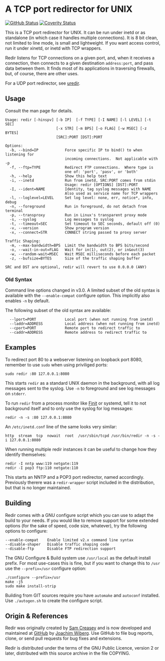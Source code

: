 A TCP port redirector for UNIX
==============================
[![GitHub Status][]][GitHub] [![Coverity Status]][Coverity Scan]

This is a TCP port redirector for UNIX.  It can be run under inetd or as
standalone (in which case it handles multiple connections).  It is 8 bit
clean, not limited to line mode, is small and lightweight.  If you want
access control, run it under xinetd, or inetd with TCP wrappers.

Redir listens for TCP connections on a given port, and, when it receives
a connection, then connects to a given destination `address:port`, and
pass data between them.  It finds most of its applications in traversing
firewalls, but, of course, there are other uses.

For a UDP port redirector, see [uredir](https://github.com/troglobit/uredir/).


Usage
-----

Consult the man page for details.

    Usage: redir [-hinspv] [-b IP]  [-f TYPE] [-I NAME] [-l LEVEL] [-t SEC]
                           [-x STR] [-m BPS] [-o FLAG] [-w MSEC] [-z BYTES]
                           [SRC]:PORT [DST]:PORT
    
    Options:
      -b, --bind=IP            Force specific IP to bind() to when listening for
                               incoming connections.  Not applicable with -p
      -f, --ftp=TYPE           Redirect FTP connections.  Where type is
                               one of: 'port', 'pasv', or 'both'
      -h, --help               Show this help text
      -i, --inetd              Run from inetd, SRC:PORT comes from stdin
                               Usage: redir [OPTIONS] [DST]:PORT
      -I, --ident=NAME         Identity, tag syslog messages with NAME
                               Also used as service name for TCP wrappers
      -l, --loglevel=LEVEL     Set log level: none, err, notice*, info, debug
      -n, --foreground         Run in foreground, do not detach from terminal
      -p, --transproxy         Run in Linux's transparent proxy mode
      -s, --syslog             Log messages to syslog
      -t, --timeout=SEC        Set timeout to SEC seconds, default off (0)
      -v, --version            Show program version
      -x, --connect=STR        CONNECT string passed to proxy server
    
    Traffic Shaping:
      -m, --max-bandwidth=BPS  Limit the bandwidth to BPS bits/second
      -o, --wait-in-out=FLAG   Wait for in(1), out(2), or in&out(3)
      -w, --random-wait=MSEC   Wait MSEC milliseconds before each packet
      -z, --bufsize=BYTES      Size of the traffic shaping buffer
    
    SRC and DST are optional, redir will revert to use 0.0.0.0 (ANY)


### Old Syntax

Command line options changed in v3.0.  A limited subset of the old
syntax is available with the `--enable-compat` configure option.
This implicitly also enables `-n` by default.

The following subset of the old syntax are available:

	  --lport=PORT             Local port (when not running from inetd)
	  --laddr=ADDRESS          Local address (when not running from inetd)
	  --cport=PORT             Remote port to redirect traffic to
	  --caddr=ADDRESS          Remote address to redirect traffic to


Examples
--------

To redirect port 80 to a webserver listening on loopback port 8080,
remember to use `sudo` when using priviliged ports:

    sudo redir :80 127.0.0.1:8080

This starts `redir` as a standard UNIX daemon in the background, with
all log messages sent to the syslog.  Use `-n` to foreground and see log
messages on `stderr`.

To run `redir` from a process monitor like [Finit][] or systemd, tell it
to not background itself and to only use the syslog for log messages:

    redir -n -s :80 127.0.0.1:8080

An `/etc/inetd.conf` line of the same looks very similar:

    http  stream  tcp  nowait  root  /usr/sbin/tcpd /usr/bin/redir -n -s -i 127.0.0.1:8080

When running multiple redir instances it can be useful to change how
they identify themselves:

    redir -I nntp www:119 netgate:119
    redir -I pop3 ftp:110 netgate:110

This starts an NNTP and a POP3 port redirector, named accordingly.
Previously therere was a `redir-wrapper` script included in the
distribution, but that is no longer maintained.


Building
--------

Redir comes with a  GNU configure script which you can  use to adapt the
build  to your  needs.  If  you would  like to  remove support  for some
extended options (for  the sake of speed, code size,  whatever), try the
following options to configure:

    --enable-compat    Enable limited v2.x command line syntax
    --disable-shaper   Disable traffic shaping code
    --disable-ftp      Disable FTP redirection support

The GNU Configure & Build system use `/usr/local` as the default install
prefix.  For most use-cases this is fine, but if you want to change this
to `/usr` use the `--prefix=/usr` configure option:

    ./configure --prefix=/usr
    make -j5
    sudo make install-strip

Building from GIT sources require you have `automake` and `autoconf`
installed.  Use `./autogen.sh` to create the configure script.


Origin & References
-------------------

Redir was originally created by [Sam Creasey][] and is now developed and
maintained at [GitHub][1] by [Joachim Wiberg][].  Use GitHub to file bug
reports, clone, or send pull requests for bug fixes and extensions.

Redir is distributed under the terms of the GNU Public Licence, version
2 or later, distributed with this source archive in the file COPYING.

[Sam Creasey]:     http://sammy.net/~sammy/hacks/
[Joachim Wiberg]:  http://troglobit.com
[1]:               https://github.com/troglobit/redir
[Finit]:           https://github.com/troglobit/finit
[GitHub]:          https://github.com/troglobit/redir/actions/workflows/build.yml/
[GitHub Status]:   https://github.com/troglobit/redir/actions/workflows/build.yml/badge.svg
[Coverity Scan]:   https://scan.coverity.com/projects/8740
[Coverity Status]: https://scan.coverity.com/projects/8740/badge.svg
